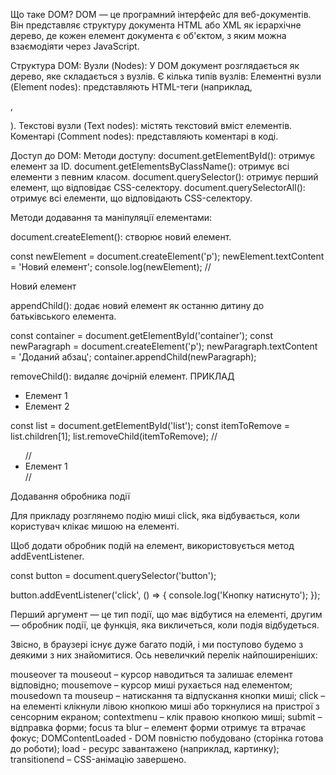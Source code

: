 Що таке DOM?
DOM — це програмний інтерфейс для веб-документів. Він представляє структуру документа HTML або XML як ієрархічне дерево, де кожен елемент документа є об'єктом, з яким можна взаємодіяти через JavaScript.

Структура DOM:
Вузли (Nodes): У DOM документ розглядається як дерево, яке складається з вузлів. Є кілька типів вузлів:
Елементні вузли (Element nodes): представляють HTML-теги (наприклад, <div>, <p>).
Текстові вузли (Text nodes): містять текстовий вміст елементів.
Коментарі (Comment nodes): представляють коментарі в коді.

Доступ до DOM:
Методи доступу:
document.getElementById(): отримує елемент за ID.
document.getElementsByClassName(): отримує всі елементи з певним класом.
document.querySelector(): отримує перший елемент, що відповідає CSS-селектору.
document.querySelectorAll(): отримує всі елементи, що відповідають CSS-селектору.

Методи додавання та маніпуляції елементами:

document.createElement(): створює новий елемент.

const newElement = document.createElement('p');
newElement.textContent = 'Новий елемент';
console.log(newElement); // <p>Новий елемент</p>

appendChild(): додає новий елемент як останню дитину до батьківського елемента.

<div id="container"></div>
const container = document.getElementById('container');
const newParagraph = document.createElement('p');
newParagraph.textContent = 'Доданий абзац';
container.appendChild(newParagraph);

removeChild(): видаляє дочірній елемент.
ПРИКЛАД

<ul id="list">
    <li>Елемент 1</li>
    <li>Елемент 2</li>
</ul>

const list = document.getElementById('list');
const itemToRemove = list.children[1];
list.removeChild(itemToRemove);
// <ul id="list">
//   <li>Елемент 1</li>
// </ul>

Додавання обробника події

Для прикладу розглянемо подію миші click, яка відбувається, коли користувач клікає мишою на елементі.

Щоб додати обробник подій на елемент, використовується метод addEventListener.

const button = document.querySelector('button');

button.addEventListener('click', () => {
  console.log('Кнопку натиснуто');
});

Перший аргумент — це тип події, що має відбутися на елементі, другим — обробник події, це функція, яка викличеться, коли подія відбудеться.

Звісно, в браузері існує дуже багато подій, і ми поступово будемо з деякими з них знайомитися. Ось невеличкий перелік найпоширеніших:

mouseover та mouseout – курсор наводиться та залишає елемент відповідно;
mousemove – курсор миші рухається над елементом;
mousedown та mouseup – натискання та відпускання кнопки миші;
click – на елементі клікнули лівою кнопкою миші або торкнулися на пристрої з сенсорним екраном;
contextmenu – клік правою кнопкою миші;
submit – відправка форми;
focus та blur – елемент форми отримує та втрачає фокус;
DOMContentLoaded - DOM повністю побудовано (сторінка готова до роботи);
load - ресурс завантажено (наприклад, картинку);
transitionend – CSS-анімацію завершено.
